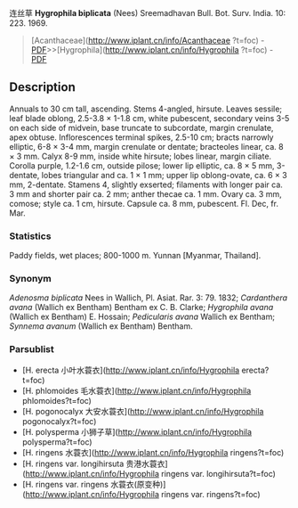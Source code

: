 连丝草 **Hygrophila biplicata** (Nees) Sreemadhavan Bull. Bot. Surv. India. 10: 223. 1969.

> [Acanthaceae](http://www.iplant.cn/info/Acanthaceae ?t=foc) - [PDF](http://iplant.cn/foc/pdf/Acanthaceae.pdf)>>[Hygrophila](http://www.iplant.cn/info/Hygrophila ?t=foc) - [PDF](http://www.iplant.cn/foc/pdf/Hygrophila.pdf)

## Description

Annuals to 30 cm tall, ascending. Stems 4-angled, hirsute. Leaves sessile; leaf blade oblong, 2.5-3.8 × 1-1.8 cm, white pubescent, secondary veins 3-5 on each side of midvein, base truncate to subcordate, margin crenulate, apex obtuse. Inflorescences terminal spikes, 2.5-10 cm; bracts narrowly elliptic, 6-8 × 3-4 mm, margin crenulate or dentate; bracteoles linear, ca. 8 × 3 mm. Calyx 8-9 mm, inside white hirsute; lobes linear, margin ciliate. Corolla purple, 1.2-1.6 cm, outside pilose; lower lip elliptic, ca. 8 × 5 mm, 3-dentate, lobes triangular and ca. 1 × 1 mm; upper lip oblong-ovate, ca. 6 × 3 mm, 2-dentate. Stamens 4, slightly exserted; filaments with longer pair ca. 3 mm and shorter pair ca. 2 mm; anther thecae ca. 1 mm. Ovary ca. 3 mm, comose; style ca. 1 cm, hirsute. Capsule ca. 8 mm, pubescent. Fl. Dec, fr. Mar.

### Statistics
Paddy fields, wet places; 800-1000 m. Yunnan [Myanmar, Thailand].

### Synonym
*Adenosma biplicata* Nees in Wallich, Pl. Asiat. Rar. 3: 79. 1832; *Cardanthera avana* (Wallich ex Bentham) Bentham ex C. B. Clarke; *Hygrophila avana* (Wallich ex Bentham) E. Hossain; *Pedicularis avana* Wallich ex Bentham; *Synnema avanum* (Wallich ex Bentham) Bentham.

### Parsublist

* [H.  erecta  小叶水蓑衣](http://www.iplant.cn/info/Hygrophila erecta?t=foc)
* [H.  phlomoides  毛水蓑衣](http://www.iplant.cn/info/Hygrophila phlomoides?t=foc)
* [H.  pogonocalyx  大安水蓑衣](http://www.iplant.cn/info/Hygrophila pogonocalyx?t=foc)
* [H.  polysperma  小狮子草](http://www.iplant.cn/info/Hygrophila polysperma?t=foc)
* [H.  ringens  水蓑衣](http://www.iplant.cn/info/Hygrophila ringens?t=foc)
* [H.  ringens var. longihirsuta  贵港水蓑衣](http://www.iplant.cn/info/Hygrophila ringens var. longihirsuta?t=foc)
* [H.  ringens var. ringens  水蓑衣(原变种)](http://www.iplant.cn/info/Hygrophila ringens var. ringens?t=foc)
